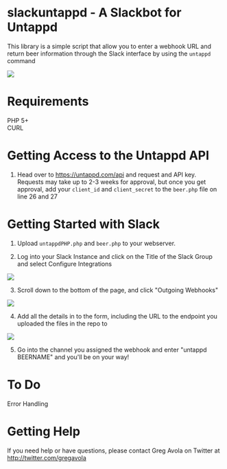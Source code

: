 # slackuntappd - A Slackbot for Untappd

This library is a simple script that allow you to enter a webhook URL and return beer information through the Slack interface by using the <code>untappd</code> command<br />

<img src="http://f.cl.ly/items/2x0y3u3N260K0p2F1Q0Y/Screen%20Shot%202014-08-31%20at%2010.10.48%20AM.png" />

# Requirements
PHP 5+<br />
CURL<br />

# Getting Access to the Untappd API
1. Head over to https://untappd.com/api and request and API key. Requests may take up to 2-3 weeks for approval, but once you get approval, add your <code>client_id</code> and <code>client_secret</code> to the <code>beer.php</code> file on line 26 and 27

# Getting Started with Slack
1. Upload <code>untappdPHP.php</code> and <code>beer.php</code> to your webserver.

2. Log into your Slack Instance and click on the Title of the Slack Group and select Configure Integrations 
<img src="http://f.cl.ly/items/0V3l3b0Y363Z03292s16/open___ABC_News_Digital_Slack_and_New_Tab.png">

3. Scroll down to the bottom of the page, and click "Outgoing Webhooks" 
<img src="http://f.cl.ly/items/2W153w0l3l0b1g0J003L/Add_Service_Integrations___ABC_News_Digital_Slack.png">

4. Add all the details in to the form, including the URL to the endpoint you uploaded the files in the repo to 
<img src="http://f.cl.ly/items/3S2r0N0Y3f1C210u1X1q/Team_Integration___ABC_News_Digital_Slack.png" />

5. Go into the channel you assigned the webhook and enter "untappd BEERNAME" and you'll be on your way!

# To Do
Error Handling

# Getting Help
If you need help or have questions, please contact Greg Avola on Twitter at http://twitter.com/gregavola